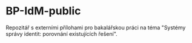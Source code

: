 # BP-IdM-public
Repozitář s externími přílohami pro bakalářskou práci na téma "Systémy správy identit: porovnání existujících řešení".
